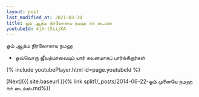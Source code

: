 ```yaml
---
layout: post
last_modified_at: 2021-03-30
title: ஓம் ஆத்ம நிரலோகாய நமஹ ௧௧ டைம்ஸ்
youtubeId: 4jX-t5iijKA
---
```

 
 
 ஓம் ஆத்ம நிரலோகாய நமஹ  
 
 -  ஒவ்வொரு ஜீவத்மாவையும் யார் கவனமாகப் பார்க்கிறார்கள் 
 
  
 
  
 
 
 
 
 
 


{% include youtubePlayer.html id=page.youtubeId %}
 
[Next]({{ site.baseurl }}{% link  split1/_posts/2014-06-22-ஓம் முனையே நமஹ ௧௧ டைம்ஸ்.md%})
 
